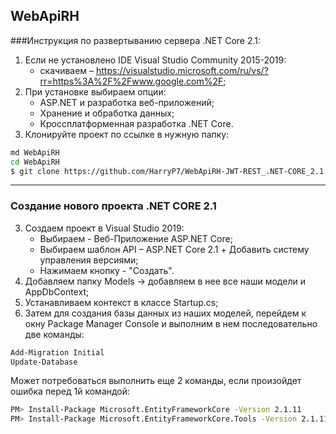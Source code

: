 ## WebApiRH

###Инструкция по развертыванию сервера .NET Core 2.1:
1.  Если не установлено IDE Visual Studio Community 2015-2019: 
    * скачиваем – https://visualstudio.microsoft.com/ru/vs/?rr=https%3A%2F%2Fwww.google.com%2F;
2.  При установке выбираем опции: 
    * ASP.NET и разработка веб-приложений;
    * Хранение и обработка данных;
    * Кроссплатформенная разработка .NET Core.
3. Клонируйте проект по ссылке в нужную папку: 
```bash
md WebApiRH
cd WebApiRH
$ git clone https://github.com/HarryP7/WebApiRH-JWT-REST_.NET-CORE_2.1.git
```

-----------------------
### Создание нового проекта .NET CORE 2.1
3. Создаем проект в Visual Studio 2019: 
    * Выбираем - Веб-Приложение ASP.NET Core;
    * Выбираем шаблон API –  ASP.NET Core 2.1 + Добавить систему управления версиями; 
    * Нажимаем кнопку - "Создать".
4. Добавляем папку Models -> добавляем в нее все наши модели и AppDbContext;
5. Устанавливаем контекст в классе Startup.cs;
6. Затем для создания базы данных из наших моделей, перейдем к окну Package Manager Console и выполним в нем последовательно две команды:
```bash
Add-Migration Initial 
Update-Database
```
Может потребоваться выполнить еще 2 команды, если произойдет ошибка перед 1й командой:
```bash
PM> Install-Package Microsoft.EntityFrameworkCore -Version 2.1.11
PM> Install-Package Microsoft.EntityFrameworkCore.Tools -Version 2.1.11
```